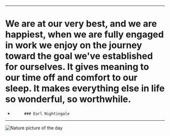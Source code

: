 ***# We are at our very best, and we are happiest, when we are fully engaged in work we enjoy on the journey toward the goal we've established for ourselves. It gives meaning to our time off and comfort to our sleep. It makes everything else in life so wonderful, so worthwhile.   -          ### Earl Nightingale ***<img src="http://www.naturepicoftheday.com/npods/2021/february/winterscape_800w.jpg" alt="Nature picture of the day">